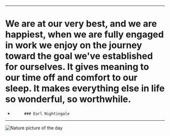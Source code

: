 ***# We are at our very best, and we are happiest, when we are fully engaged in work we enjoy on the journey toward the goal we've established for ourselves. It gives meaning to our time off and comfort to our sleep. It makes everything else in life so wonderful, so worthwhile.   -          ### Earl Nightingale ***<img src="http://www.naturepicoftheday.com/npods/2021/february/winterscape_800w.jpg" alt="Nature picture of the day">